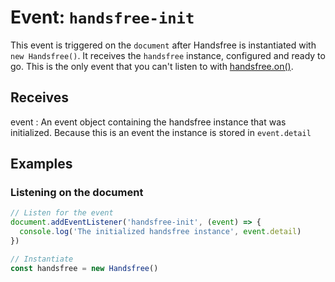 # Event: `handsfree-init`

This event is triggered on the `document` after Handsfree is instantiated with `new Handsfree()`. It receives the `handsfree` instance, configured and ready to go. This is the only event that you can't listen to with [handsfree.on()](/ref/method/on/).

## Receives

event
: An event object containing the handsfree instance that was initialized. Because this is an event the instance is stored in `event.detail`

## Examples

### Listening on the document

```js
// Listen for the event
document.addEventListener('handsfree-init', (event) => {
  console.log('The initialized handsfree instance', event.detail)
})

// Instantiate
const handsfree = new Handsfree()
```